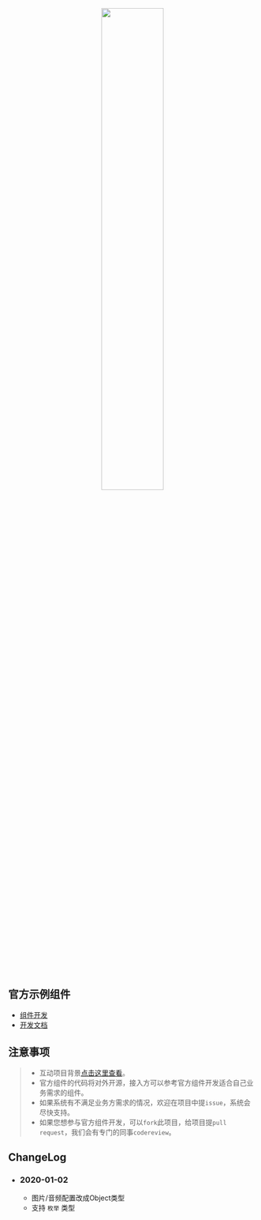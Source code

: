 <div align="center">
  <img width="50%" src="https://puui.qpic.cn/vupload/0/1577775605161_d58ly0v8376.png/0">
</div>

## 官方示例组件
* [组件开发](https://xt.qq.com/ivp/comps)
* [开发文档](https://docs.qq.com/doc/DQ0xsYXRXQ3BNcm1E)

## 注意事项
> * 互动项目背景[点击这里查看](https://m.v.qq.com/txi/)。
> * 官方组件的代码将对外开源，接入方可以参考官方组件开发适合自己业务需求的组件。
> * 如果系统有不满足业务方需求的情况，欢迎在项目中提`issue`，系统会尽快支持。
> * 如果您想参与官方组件开发，可以`fork`此项目，给项目提`pull request`，我们会有专门的同事`codereview`。

## ChangeLog
* ### **2020-01-02**
  * 图片/音频配置改成Object类型
  * 支持 `枚举` 类型
